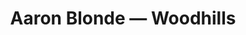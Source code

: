 ﻿---
title: "Aaron Blonde — Woodhills"
category: "hardwood"
collection: "Woodhills"
image: "/assets/img/hardwood/woodhills/aaron-blonde.jpg"
alt: "Aaron Blonde hardwood sample"
# If you want a subtype in URLs, uncomment the next line here and in the collection landing:
# lvp_type: "engineered"
specs:
  size_in: "7.5x48"
  finish: "UV-cured urethane"
  construction: "Engineered"
permalink: /products/hardwood/woodhills/aaron-blonde/
---

